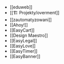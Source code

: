 - [[eduweb]]
- [[🏗️ Projekty/overment]]
- [[zautomatyzowani]]
- [[Ahoy!]]
- [[EasyCart]]
- [[Design Maestro]]
- [[EasyLegal]]
- [[EasyLove]]
- [[EasyTimer]]
- [[EasyBanner]]